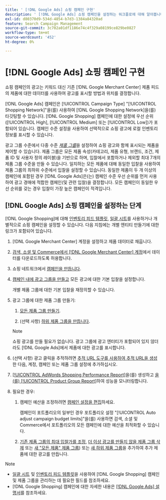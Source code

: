 ```yaml
---
title: ' [!DNL Google Ads] 쇼핑 캠페인 구현'
description: ' [!DNL Google Ads] 쇼핑 캠페인을 설정하는 워크플로에 대해 알아봅니다.'
exl-id: d80370d9-534d-4854-b7d3-1384a84320ad
feature: Search Campaign Management
source-git-commit: 3c702a01df1186e74c4f329a08199ce829be0827
workflow-type: tm+mt
source-wordcount: '452'
ht-degree: 0%

---
```


# [!DNL Google Ads] 쇼핑 캠페인 구현

쇼핑 캠페인의 광고는 키워드 대신 기존 [!DNL Google Merchant Center] 제품 피드의 제품에 대한 데이터를 사용하여 광고를 표시할 방법과 위치를 결정합니다.

[!DNL Google Ads] 캠페인은 [!UICONTROL Campaign Type] &quot;[!UICONTROL Shopping Network]&quot;을(를) 사용하여 [!DNL Google Shopping Network]을(를) 타깃팅할 수 있습니다. [!DNL Google Shopping] 캠페인에 대한 설정에 우선 순위([!UICONTROL High], [!UICONTROL Medium] 또는 [!UICONTROL Low])가 포함되어 있습니다. 캠페인 수준 설정을 사용하여 선택적으로 쇼핑 광고에 로컬 인벤토리 정보를 표시할 수 있습니다.

광고 그룹 수준에서 다중 수준 *[제품 그룹](/help/search-social-commerce/campaign-management/campaigns/product-group-about.md)*&#x200B;을 설정하여 쇼핑 광고와 함께 표시되는 제품을 제어할 수 있습니다. 제품 그룹은 모든 제품 속성(카테고리, 제품 유형, 브랜드, 조건, 제품 ID 및 사용자 정의 레이블)을 기반으로 하며, 입찰에서 포함하거나 제외할 최대 7개의 제품 그룹 수준을 만들 수 있습니다. 일치하는 모든 제품에 대해 동일한 입찰을 사용하여 제품 그룹의 최하위 수준에서 입찰을 설정할 수 있습니다. 동일한 제품이 두 개 이상의 캠페인에 포함된 경우 [!DNL Google Ads]은(는) 캠페인 수준 우선 순위를 먼저 사용하여 광고 경매에 적합한 캠페인(및 관련 입찰)을 결정합니다. 모든 캠페인이 동일한 우선 순위를 갖는 경우 입찰이 가장 높은 캠페인이 적격입니다.

## [!DNL Google Ads] 쇼핑 캠페인을 설정하는 단계

[!DNL Google Shopping]에 대해 [인벤토리 피드 템플릿](/help/search-social-commerce/campaign-management/inventory-feeds/inventory-feeds-about.md), [일괄 시트](/help/search-social-commerce/campaign-management/bulksheets/bulksheet-about.md)를 사용하거나 개별적으로 쇼핑 캠페인을 설정할 수 있습니다. 다음 지침에는 개별 엔티티 만들기에 대한 링크가 포함되어 있습니다.

1. [!DNL Google Merchant Center] 계정을 설정하고 제품 데이터로 채웁니다.

1. [검색, 소셜 및 Commerce에서  [!DNL Google Merchant Center] 계정](/help/search-social-commerce/campaign-management/accounts/merchant-account-manage.md)에서 데이터를 다운로드하도록 허용합니다.

1. 쇼핑 네트워크에서 [캠페인을 만듭니다](/help/search-social-commerce/campaign-management/campaigns/campaign-manage.md).

1. [캠페인 내에 광고 그룹을 만들고](/help/search-social-commerce/campaign-management/campaigns/ad-group-manage.md) 모든 광고에 대한 기본 입찰을 설정합니다.

   개별 제품 그룹에 대한 기본 입찰을 재정의할 수 있습니다.

1. 광고 그룹에 대한 제품 그룹 만들기:

   1. [모든 제품 그룹 만들기](/help/search-social-commerce/campaign-management/campaigns/product-group-manage.md).

   1. (선택 사항) [하위 제품 그룹을 만듭니다](/help/search-social-commerce/campaign-management/campaigns/product-group-manage.md).

   >[!NOTE]
   >쇼핑 광고를 만들 필요가 없습니다. 광고 그룹에 광고 엔터티가 포함되어 있지 않더라도 [!DNL Google Ads]에서 제품에 대한 광고를 표시합니다.

1. (선택 사항) 광고 클릭을 추적하려면 [추적 URL 도구를 사용하여 추적 URL을 생성](/help/search-social-commerce/tools/click-tracking-url-generate.md)한 다음, 계정, 캠페인 또는 제품 그룹 설정에 추가하십시오.

1. [[!UICONTROL AdWords Shopping Performance Report]](/help/search-social-commerce/reports/management/specialty/specialty-report-generate.md)을(를) 생성하고 [을(를) [!UICONTROL Product Group Report]](/help/search-social-commerce/reports/management/basic-advanced/basic-advanced-report-generate.md)하여 성능을 모니터링합니다.

1. 필요한 경우:

   1. 캠페인 예산을 조정하려면 [캠페인 설정을 편집](/help/search-social-commerce/campaign-management/campaigns/campaign-manage.md)하세요.

      캠페인이 포트폴리오의 일부인 경우 포트폴리오 설정 &quot;[!UICONTROL Auto adjust campaign budget limits]&quot;을(를) 사용하면 검색, 소셜 및 Commerce에서 포트폴리오의 모든 캠페인에 대한 예산을 최적화할 수 있습니다.

   1. [기존 제품 그룹의 최대 입찰가를 조정](/help/search-social-commerce/campaign-management/campaigns/product-group-manage.md), [더 이상 광고를 만들지 않을 제품 그룹 삭제](/help/search-social-commerce/campaign-management/campaigns/product-group-manage.md) 또는 [새 &quot;모든 제품&quot; 제품 그룹](/help/search-social-commerce/campaign-management/campaigns/product-group-manage.md)) 또는 [새 하위 제품 그룹](/help/search-social-commerce/campaign-management/campaigns/product-group-manage.md)을 추가하여 추가 제품에 대한 광고를 만듭니다.

>[!NOTE]
>
>* [일괄 시트](/help/search-social-commerce/campaign-management/bulksheets/bulksheet-data-formats/bulksheet-data-google.md) 및 [인벤토리 피드 템플릿](/help/search-social-commerce/campaign-management/inventory-feeds/ad-templates/template-google-shopping.md)을 사용하여 [!DNL Google Shopping] 캠페인 및 제품 그룹을 관리하는 데 필요한 필드를 참조하세요.
>* [!DNL Google Shopping] 캠페인에 대한 자세한 내용은 [[!DNL Google Ads] 설명서](https://support.google.com/google-ads/answer/2454022)를 참조하세요.
